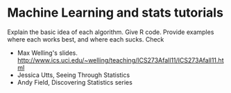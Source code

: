 
Machine Learning and stats tutorials
===

Explain the basic idea of each algorithm. Give R code. Provide examples where each works best, and where each sucks. Check 
- Max Welling's slides. http://www.ics.uci.edu/~welling/teaching/ICS273Afall11/ICS273Afall11.html
- Jessica Utts, Seeing Through Statistics
- Andy Field, Discovering Statistics series
